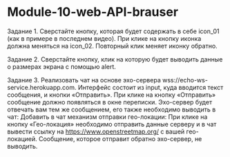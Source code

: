 # Module-10-web-API-brauser
Задание 1.
Сверстайте кнопку, которая будет содержать в себе icon_01 (как в примере в последнем видео). 
При клике на кнопку иконка должна меняться на icon_02. Повторный клик меняет иконку обратно.

Задание 2.
Сверстайте кнопку, клик на которую будет выводить данные о размерах экрана с помощью alert. 

Задание 3.
Реализовать чат на основе эхо-сервера wss://echo-ws-service.herokuapp.com.
Интерфейс состоит из input, куда вводится текст сообщения, и кнопки «Отправить».
При клике на кнопку «Отправить» сообщение должно появляться в окне переписки.
Эхо-сервер будет отвечать вам тем же сообщением, его также необходимо выводить в чат:
Добавить в чат механизм отправки гео-локации:
При клике на кнопку «Гео-локация» необходимо отправить данные серверу и в чат вывести ссылку на https://www.openstreetmap.org/
с вашей гео-локацией. Сообщение, которое отправит обратно эхо-сервер, не выводить.
